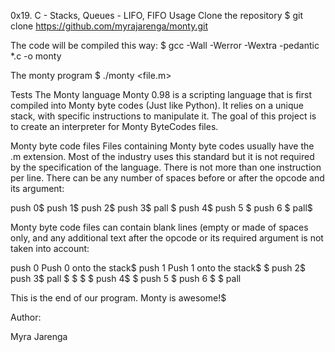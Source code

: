  
0x19. C - Stacks, Queues - LIFO, FIFO
Usage
Clone the repository
$ git clone https://github.com/myrajarenga/monty.git

The code will be compiled this way:
$ gcc -Wall -Werror -Wextra -pedantic *.c -o monty

The monty program
$ ./monty <file.m>

Tests
The Monty language
Monty 0.98 is a scripting language that is first compiled into Monty byte codes (Just like Python). It relies on a unique stack, with specific instructions to manipulate it. The goal of this project is to create an interpreter for Monty ByteCodes files.

Monty byte code files
Files containing Monty byte codes usually have the .m extension. Most of the industry uses this standard but it is not required by the specification of the language. There is not more than one instruction per line. There can be any number of spaces before or after the opcode and its argument:

push 0$ push 1$ push 2$ push 3$ pall $ push 4$ push 5 $ push 6 $ pall$

Monty byte code files can contain blank lines (empty or made of spaces only, and any additional text after the opcode or its required argument is not taken into account:

push 0 Push 0 onto the stack$ push 1 Push 1 onto the stack$ $ push 2$ push 3$ pall $ $ $ $ push 4$ $ push 5 $ push 6 $ $ pall

This is the end of our program. Monty is awesome!$

Author:

Myra Jarenga

